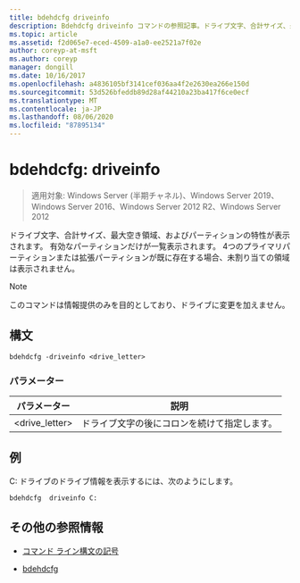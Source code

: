 ```yaml
---
title: bdehdcfg driveinfo
description: Bdehdcfg driveinfo コマンドの参照記事。ドライブ文字、合計サイズ、最大空き領域、およびパーティションの特性が表示されます。
ms.topic: article
ms.assetid: f2d065e7-eced-4509-a1a0-ee2521a7f02e
author: coreyp-at-msft
ms.author: coreyp
manager: dongill
ms.date: 10/16/2017
ms.openlocfilehash: a4836105bf3141cef036aa4f2e2630ea266e150d
ms.sourcegitcommit: 53d526bfeddb89d28af44210a23ba417f6ce0ecf
ms.translationtype: MT
ms.contentlocale: ja-JP
ms.lasthandoff: 08/06/2020
ms.locfileid: "87895134"
---
```

# <a name="bdehdcfg-driveinfo"></a>bdehdcfg: driveinfo

> 適用対象: Windows Server (半期チャネル)、Windows Server 2019、Windows Server 2016、Windows Server 2012 R2、Windows Server 2012

ドライブ文字、合計サイズ、最大空き領域、およびパーティションの特性が表示されます。 有効なパーティションだけが一覧表示されます。 4つのプライマリパーティションまたは拡張パーティションが既に存在する場合、未割り当ての領域は表示されません。

>[!NOTE]
> このコマンドは情報提供のみを目的としており、ドライブに変更を加えません。

## <a name="syntax"></a>構文

```
bdehdcfg -driveinfo <drive_letter>
```

### <a name="parameters"></a>パラメーター

| パラメーター | 説明 |
| --------- | ----------- |
| <drive_letter> | ドライブ文字の後にコロンを続けて指定します。 |

## <a name="example"></a>例

C: ドライブのドライブ情報を表示するには、次のようにします。

```
bdehdcfg  driveinfo C:
```

## <a name="additional-references"></a>その他の参照情報

- [コマンド ライン構文の記号](command-line-syntax-key.md)

- [bdehdcfg](bdehdcfg.md)
